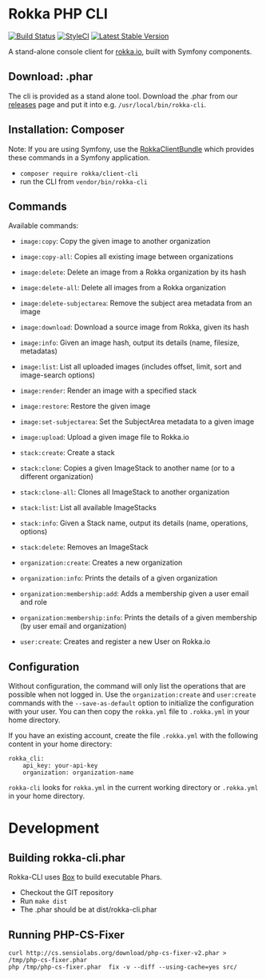 # Rokka PHP CLI


[![Build Status](https://api.travis-ci.org/rokka-io/rokka-client-php-cli.svg?branch=master)](https://travis-ci.org/rokka-io/rokka-client-php-cli)
[![StyleCI](https://styleci.io/repos/54209439/shield)](https://styleci.io/repos/54209439)
[![Latest Stable Version](https://poser.pugx.org/rokka/client-cli/version.png)](https://packagist.org/packages/rokka/client-cli)

A stand-alone console client for [rokka.io](https://rokka.io), built with Symfony components.

## Download: .phar

The cli is provided as a stand alone tool. Download the .phar from our [releases](https://github.com/rokka-io/rokka-client-php-cli/releases)
page and put it into e.g. `/usr/local/bin/rokka-cli`.

## Installation: Composer

Note: If you are using Symfony, use the [RokkaClientBundle](https://github.com/rokka-io/rokka-client-bundle/) which
provides these commands in a Symfony application.

 - `composer require rokka/client-cli`
 - run the CLI from `vendor/bin/rokka-cli`

## Commands

Available commands:

 * `image:copy`: Copy the given image to another organization
 * `image:copy-all`: Copies all existing image between organizations
 * `image:delete`: Delete an image from a Rokka organization by its hash
 * `image:delete-all`: Delete all images from a Rokka organization
 * `image:delete-subjectarea`: Remove the subject area metadata from an image
 * `image:download`: Download a source image from Rokka, given its hash
 * `image:info`: Given an image hash, output its details (name, filesize, metadatas)
 * `image:list`: List all uploaded images (includes offset, limit, sort and image-search options)
 * `image:render`: Render an image with a specified stack
 * `image:restore`: Restore the given image
 * `image:set-subjectarea`: Set the SubjectArea metadata to a given image
 * `image:upload`: Upload a given image file to Rokka.io

 * `stack:create`: Create a stack
 * `stack:clone`: Copies a given ImageStack to another name (or to a different organization)
 * `stack:clone-all`: Clones all ImageStack to another organization
 * `stack:list`: List all available ImageStacks
 * `stack:info`: Given a Stack name, output its details (name, operations, options)
 * `stack:delete`: Removes an ImageStack

 * `organization:create`: Creates a new organization
 * `organization:info`: Prints the details of a given organization
 * `organization:membership:add`: Adds a membership given a user email and role
 * `organization:membership:info`: Prints the details of a given membership (by user email and organization)

 * `user:create`: Creates and register a new User on Rokka.io

## Configuration

Without configuration, the command will only list the operations that are possible when not logged in.
Use the `organization:create` and `user:create` commands with the `--save-as-default` option to initialize
the configuration with your user. You can then copy the `rokka.yml` file to `.rokka.yml` in your home directory.

If you have an existing account, create the file `.rokka.yml` with the following content in your home directory:

```
rokka_cli:
    api_key: your-api-key
    organization: organization-name
```

`rokka-cli` looks for `rokka.yml` in the current working directory or `.rokka.yml` in your home directory.

# Development

## Building rokka-cli.phar

Rokka-CLI uses [Box](https://github.com/humbug/box/) to build executable Phars.

 - Checkout the GIT repository
 - Run `make dist`
 - The .phar should be at dist/rokka-cli.phar

## Running PHP-CS-Fixer

```
curl http://cs.sensiolabs.org/download/php-cs-fixer-v2.phar > /tmp/php-cs-fixer.phar
php /tmp/php-cs-fixer.phar  fix -v --diff --using-cache=yes src/
```
